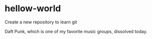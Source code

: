 # hellow-world
Create a new repository to learn git

Daft Punk, which is one of my favorite music groups, dissolved today.
